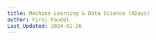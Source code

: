 ```yaml
---
title: Machine Learning & Data Science (XDays)
author: Firoj Paudel
Last_Updated: 2024-01-26
---
```


#
